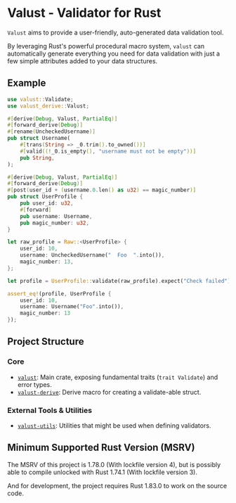 # Valust - Validator for Rust

`Valust` aims to provide a user-friendly, auto-generated data validation tool.

By leveraging Rust's powerful procedural macro system, `valust` can
automatically generate everything you need for data validation with just a few
simple attributes added to your data structures.

## Example

```rust
use valust::Validate;
use valust_derive::Valust;

#[derive(Debug, Valust, PartialEq)]
#[forward_derive(Debug)]
#[rename(UncheckedUsername)]
pub struct Username(
    #[trans(String => _0.trim().to_owned())]
    #[valid((!_0.is_empty(), "username must not be empty"))]
    pub String,
);

#[derive(Debug, Valust, PartialEq)]
#[forward_derive(Debug)]
#[post(user_id + (username.0.len() as u32) == magic_number)]
pub struct UserProfile {
    pub user_id: u32,
    #[forward]
    pub username: Username,
    pub magic_number: u32,
}

let raw_profile = Raw::<UserProfile> {
    user_id: 10,
    username: UncheckedUsername("  Foo  ".into()),
    magic_number: 13,
};

let profile = UserProfile::validate(raw_profile).expect("Check failed");

assert_eq!(profile, UserProfile {
    user_id: 10,
    username: Username("Foo".into()),
    magic_number: 13
});
```

## Project Structure

### Core

- [`valust`](https://crates.io/crates/valust): Main crate, exposing fundamental traits (`trait Validate`) and error types.
- [`valust-derive`](https://crates.io/crates/valust-derive): Derive macro for creating a validate-able struct.

### External Tools & Utilities

- [`valust-utils`](https://crates.io/crates/valust-utils): Utilities that might be used when defining validators.

## Minimum Supported Rust Version (MSRV)

The MSRV of this project is 1.78.0 (With lockfile version 4),
but is possibly able to compile unlocked with Rust 1.74.1 (With lockfile version 3).

And for development, the project requires Rust 1.83.0 to work on the source code.
